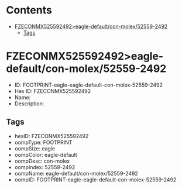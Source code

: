 



Contents
========

* [FZECONMX525592492>eagle-default/con-molex/52559-2492](#fzeconmx525592492eagle-defaultcon-molex52559-2492)
	* [Tags](#tags)

# FZECONMX525592492>eagle-default/con-molex/52559-2492

- ID: FOOTPRINT-eagle-eagle-default-con-molex-52559-2492
- Hex ID: FZECONMX525592492
- Name: 
- Description: 

## Tags

- hexID: FZECONMX525592492
- oompType: FOOTPRINT
- oompSize: eagle
- oompColor: eagle-default
- oompDesc: con-molex
- oompIndex: 52559-2492
- oompName: eagle-default/con-molex/52559-2492
- oompID: FOOTPRINT-eagle-eagle-default-con-molex-52559-2492
